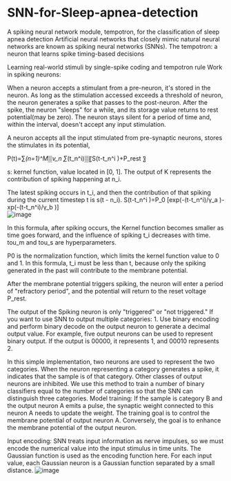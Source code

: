 # SNN-for-Sleep-apnea-detection
A spiking neural network module, tempotron, for the classification of sleep apnea detection 
Artificial neural networks that closely mimic natural neural networks are known as spiking neural networks (SNNs).
 The tempotron: a neuron that learns spike timing-based decisions

Learning real-world stimuli by single-spike coding and tempotron rule
Work in spiking neurons:

When a neuron accepts a stimulant from a pre-neuron, it's stored in the neuron. As long as the stimulation accessed exceeds a threshold of neuron, the neuron generates a spike that passes to the post-neuron. After the spike, the neuron "sleeps" for a while, and its storage value returns to rest potential(may be zero). The neuron stays silent for a period of time and, within the interval, doesn't accept any input stimulation.

A neuron accepts all the input stimulated from pre-synaptic neurons, stores the stimulates in its potential,

P(t)=∑_(n=1)^M▒v_n  ∑_(t_n^i)▒〖S(t-t_n^i )+P_rest 〗

s: kernel function, value located in [0, 1]. The output of K represents the contribution of spiking happening at n_i.

The latest spiking occurs in t_i, and then the contribution of that spiking during the current timestep t is s(t - n_i). 
S(t-t_n^i )=P_0 [exp(-(t-t_n^i)/γ_a )-xp(-(t-t_n^i)/γ_b )]            
![image](https://github.com/praveentya/SNN-for-Sleep-apnea-detection/assets/48126236/a77b4aa6-cb59-4b0e-8cc0-d1487a0a80ea)



In this formula, after spiking occurs, the Kernel function becomes smaller as time goes forward, and the influence of spiking t_i decreases with time. tou_m and tou_s are hyperparameters.

P0 is the normalization function, which limits the kernel function value to 0 and 1. In this formula, t_i must be less than t, because only the spiking generated in the past will contribute to the membrane potential.

After the membrane potential triggers spiking, the neuron will enter a period of "refractory period", and the potential will return to the reset voltage P_rest.

The output of the Spiking neuron is only "triggered" or "not triggered." If you want to use SNN to output multiple categories: 1. Use binary encoding and perform binary decode on the output neuron to generate a decimal output value. For example, five output neurons can be used to represent binary output. If the output is 00000, it represents 1, and 00010 represents 2.

In this simple implementation, two neurons are used to represent the two categories. When the neuron representing a category generates a spike, it indicates that the sample is of that category. Other classes of output neurons are inhibited. We use this method to train a number of binary classifiers equal to the number of categories so that the SNN can distinguish three categories.
Model training: If the sample is category B and the output neuron A emits a pulse, the synaptic weight connected to this neuron A needs to update the weight. The training goal is to control the membrane potential of output neuron A. Conversely, the goal is to enhance the membrane potential of the output neuron.

Input encoding: SNN treats input information as nerve impulses, so we must encode the numerical value into the input stimulus in time units. The Gaussian function is used as the encoding function here. For each input value, each Gaussian neuron is a Gaussian function separated by a small distance.
![image](https://github.com/praveentya/SNN-for-Sleep-apnea-detection/assets/48126236/51f276bf-5552-47a2-b06c-0c9b8f4441f4)


